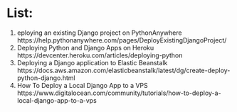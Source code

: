 <h1>List: </h1>

<ol>
    <li>eploying an existing Django project on PythonAnywhere <br>https://help.pythonanywhere.com/pages/DeployExistingDjangoProject/</li>
    <li>Deploying Python and Django Apps on Heroku <br> https://devcenter.heroku.com/articles/deploying-python</li>
    <li>Deploying a Django application to Elastic Beanstalk <br> https://docs.aws.amazon.com/elasticbeanstalk/latest/dg/create-deploy-python-django.html</li>
    <li>How To Deploy a Local Django App to a VPS <br> https://www.digitalocean.com/community/tutorials/how-to-deploy-a-local-django-app-to-a-vps</li>
</ol>
